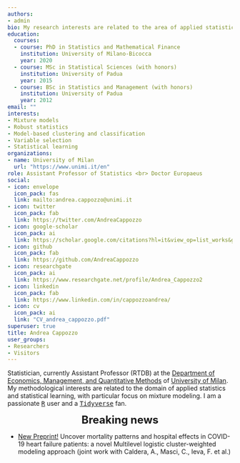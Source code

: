 ```yaml
---
authors:
- admin
bio: My research interests are related to the area of applied statistical learning, with particular focus on robust mixtures for model-based classification and clustering. 
education:
  courses:
  - course: PhD in Statistics and Mathematical Finance
    institution: University of Milano-Bicocca
    year: 2020
  - course: MSc in Statistical Sciences (with honors)
    institution: University of Padua
    year: 2015
  - course: BSc in Statistics and Management (with honors)
    institution: University of Padua
    year: 2012
email: ""
interests:
- Mixture models
- Robust statistics
- Model-based clustering and classification
- Variable selection
- Statistical learning
organizations:
- name: University of Milan
  url: "https://www.unimi.it/en"
role: Assistant Professor of Statistics <br> Doctor Europaeus
social:
- icon: envelope
  icon_pack: fas
  link: mailto:andrea.cappozzo@unimi.it
- icon: twitter
  icon_pack: fab
  link: https://twitter.com/AndreaCappozzo
- icon: google-scholar
  icon_pack: ai
  link: https://scholar.google.com/citations?hl=it&view_op=list_works&gmla=AP6z3OZgOhc09-qfSKoeqz524YlC9an53POnmD1w7mNaO_L-bFbamJ1VXGHRuQOMpkeLkk8uh7P-lgwxXwvfwm9K&user=UhnUw5UAAAAJ
- icon: github
  icon_pack: fab
  link: https://github.com/AndreaCappozzo
- icon: researchgate
  icon_pack: ai
  link: https://www.researchgate.net/profile/Andrea_Cappozzo2
- icon: linkedin
  icon_pack: fab
  link: https://www.linkedin.com/in/cappozzoandrea/
- icon: cv
  icon_pack: ai
  link: "CV_andrea_cappozzo.pdf"
superuser: true
title: Andrea Cappozzo
user_groups:
- Researchers
- Visitors
---
```


Statistician, currently Assistant Professor (RTDB) at the [Department of Economics, Management, and Quantitative Methods](https://demm.unimi.it/en/home) of [University of Milan](https://www.unimi.it/en). My methodological interests are related to the domain of applied statistics and statistical learning, with particular focus on mixture modeling. I am a passionate [<tt>R</tt>](https://cran.r-project.org) user and a [<tt>Tidyverse</tt>](https://www.tidyverse.org) fan.


<font size="5"> <center><b> Breaking news </b> </center></font>

* [New Preprint!](https://arxiv.org/abs/2405.11239) Uncover mortality patterns and hospital effects in COVID-19 heart failure patients: a novel Multilevel logistic cluster-weighted modeling approach   (joint work with Caldera, A., Masci, C., Ieva, F. et al.) 
